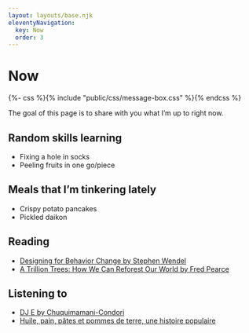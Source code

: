 ```yaml
---
layout: layouts/base.njk
eleventyNavigation:
  key: Now
  order: 3
---
```

# Now
{%- css %}{% include "public/css/message-box.css" %}{% endcss %}
<div class="message-box">
	<p>The goal of this page is to share with you what I’m up to right now. </p>
</div>

## Random skills learning

- Fixing a hole in socks
- Peeling fruits in one go/piece

## Meals that I’m tinkering lately

- Crispy potato pancakes
- Pickled daikon


## Reading

- <a href="https://www.oreilly.com/library/view/designing-for-behavior/9781492056027/" target="_blank">Designing for Behavior Change by Stephen Wendel</a>
- <a href="https://www.goodreads.com/book/show/58817755-a-trillion-trees" target="_blank">A Trillion Trees: How We Can Reforest Our World by Fred Pearce</a>

## Listening to

- <a href="https://chuquimamani-condori.bandcamp.com/album/dj-e" target="_blank">DJ E by Chuquimamani-Condori</a>
- <a href="https://www.radiofrance.fr/franceculture/podcasts/serie-aliments-du-quotidien-une-histoire-populaire" target="_blank">Huile, pain, pâtes et pommes de terre, une histoire populaire</a>
